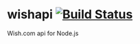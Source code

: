 wishapi [![Build Status](https://secure.travis-ci.org/cncolder/wishapi.png)](http://travis-ci.org/cncolder/wishapi)
=======

Wish.com api for Node.js
